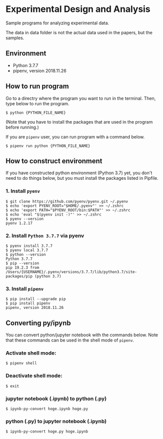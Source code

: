 # Experimental Design and Analysis

Sample programs for analyzing experimental data.

The data in data folder is not the actual data used in the papers, but the samples.

## Environment
- Python 3.7.7
- pipenv, version 2018.11.26

## How to run program

Go to a directry where the program you want to run in the terminal. Then, type below to run the program.

```shell
$ python {PYTHON_FILE_NAME}
```
(Note that you have to install the packages that are used in the program before running.)


If you are `pipenv` user, you can run program with a command below.
```shell
$ pipenv run python {PYTHON_FILE_NAME}
```


## How to construct environment
If you have constructed python environment (Python 3.7) yet, you don't need to do things below, but you must install the packages listed in Pipfile.

### 1. Install `pyenv`

```shell
$ git clone https://github.com/pyenv/pyenv.git ~/.pyenv
$ echo 'export PYENV_ROOT="$HOME/.pyenv"' >> ~/.zshrc
$ echo 'export PATH="$PYENV_ROOT/bin:$PATH"' >> ~/.zshrc
$ echo 'eval "$(pyenv init -)"' >> ~/.zshrc
$ pyenv --version
pyenv 1.2.17
```

### 2. Install `Python 3.7.7` via pyenv

```shell
$ pyenv install 3.7.7
$ pyenv local 3.7.7
$ python --version
Python 3.7.7
$ pip --version
pip 19.2.3 from /Users/{USERNAME}/.pyenv/versions/3.7.7/lib/python3.7/site-packages/pip (python 3.7)
```

### 3. Install `pipenv`

```shell
$ pip install --upgrade pip
$ pip install pipenv
pipenv, version 2018.11.26
```

## Converting py/ipynb
You can convert python/jupyter notebook with the commands below.
Note that these commands can be used in the shell mode of `pipenv`.

### Activate shell mode:
```shell
$ pipenv shell
```
### Deactivate shell mode:
```shell
$ exit
```

### jupyter notebook (.ipynb) to python (.py)
```shell
$ ipynb-py-convert hoge.ipynb hoge.py
```

### python (.py) to jupyter notebook (.ipynb)
```shell
$ ipynb-py-convert hoge.py hoge.ipynb
```

